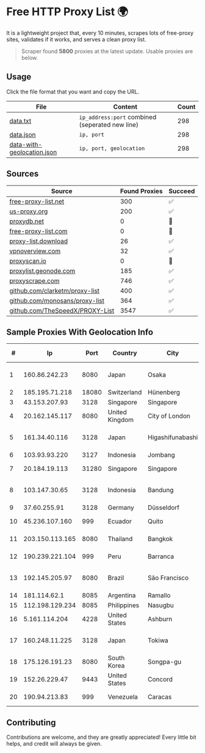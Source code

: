 
# Free HTTP Proxy List 🌍

It is a lightweight project that, every 10 minutes, scrapes lots of free-proxy sites, validates if it works, and serves a clean proxy list.


> Scraper found **5800** proxies at the latest update. Usable proxies are below.

## Usage

Click the file format that you want and copy the URL.


|File|Content|Count|
|----|-------|-----|
|[data.txt](https://raw.githubusercontent.com/themiralay/Proxy-List-World/master/data.txt)|`ip_address:port` combined (seperated new line)|298|
|[data.json](https://raw.githubusercontent.com/themiralay/Proxy-List-World/master/data.json)|`ip, port`|298|
|[data-with-geolocation.json](https://raw.githubusercontent.com/themiralay/Proxy-List-World/master/data-with-geolocation.json)|`ip, port, geolocation`|298|

## Sources

|Source|Found Proxies|Succeed|
|------|-------------|-------|
|[free-proxy-list.net](https://free-proxy-list.net)|300|✅|
|[us-proxy.org](https://www.us-proxy.org)|200|✅|
|[proxydb.net](http://proxydb.net)|0|🚫|
|[free-proxy-list.com](https://free-proxy-list.com/?page=&port=&type%5B%5D=http&type%5B%5D=https&up_time=0&search=Search)|0|🚫|
|[proxy-list.download](https://www.proxy-list.download/HTTP)|26|✅|
|[vpnoverview.com](https://vpnoverview.com/privacy/anonymous-browsing/free-proxy-servers)|32|✅|
|[proxyscan.io](https://www.proxyscan.io)|0|🚫|
|[proxylist.geonode.com](https://proxylist.geonode.com/api/proxy-list?limit=300&page=1&sort_by=lastChecked&sort_type=desc&protocols=http,https)|185|✅|
|[proxyscrape.com](https://api.proxyscrape.com/v2/?request=displayproxies&protocol=http&timeout=10000&country=all&ssl=all&anonymity=all)|746|✅|
|[github.com/clarketm/proxy-list](https://raw.githubusercontent.com/clarketm/proxy-list/master/proxy-list-raw.txt)|400|✅|
|[github.com/monosans/proxy-list](https://raw.githubusercontent.com/monosans/proxy-list/main/proxies/http.txt)|364|✅|
|[github.com/TheSpeedX/PROXY-List](https://raw.githubusercontent.com/TheSpeedX/PROXY-List/master/http.txt)|3547|✅|


## Sample Proxies With Geolocation Info

|#|Ip|Port|Country|City|Internet Service Provider|
|-|--|----|-------|----|-------------------------|
|1|160.86.242.23|8080|Japan|Osaka|Sony Network Communications Inc|
|2|185.195.71.218|18080|Switzerland|Hünenberg|Datasource AG|
|3|43.153.207.93|3128|Singapore|Singapore|Aceville Pte.ltd|
|4|20.162.145.117|8080|United Kingdom|City of London|Microsoft Corporation|
|5|161.34.40.116|3128|Japan|Higashifunabashi|NTT PC Communications, Inc.|
|6|103.93.93.220|3127|Indonesia|Jombang|MYRISE|
|7|20.184.19.113|31280|Singapore|Singapore|Microsoft Corporation|
|8|103.147.30.65|3128|Indonesia|Bandung|PT Semesta Teknologi Informatika|
|9|37.60.255.91|3128|Germany|Düsseldorf|SiteGround|
|10|45.236.107.160|999|Ecuador|Quito|Eliana Vanessa Morocho Oña|
|11|203.150.113.165|8080|Thailand|Bangkok|Internet Thailand Company Ltd.|
|12|190.239.221.104|999|Peru|Barranca|Telefonica del Peru S.A.A.|
|13|192.145.205.97|8080|Brazil|São Francisco|Vianet Guaraciama Eireli ME|
|14|181.114.62.1|8085|Argentina|Ramallo|INTERAIR|
|15|112.198.129.234|8085|Philippines|Nasugbu|Globe Telecom|
|16|5.161.114.204|4228|United States|Ashburn|Hetzner Online GmbH|
|17|160.248.11.225|3128|Japan|Tokiwa|NTT PC Communications, Inc.|
|18|175.126.191.23|8080|South Korea|Songpa-gu|SK Broadband Co Ltd|
|19|152.26.229.47|9443|United States|Concord|MCNC|
|20|190.94.213.83|999|Venezuela|Caracas|IFX Networks Venezuela C.A.|



## Contributing

Contributions are welcome, and they are greatly appreciated! Every
little bit helps, and credit will always be given.

